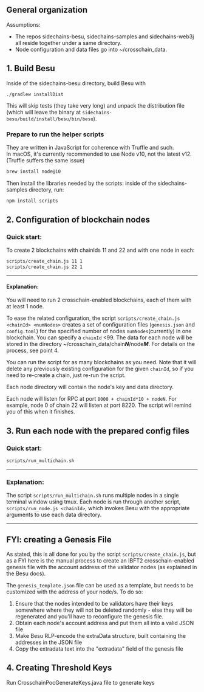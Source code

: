## General organization

Assumptions:
 - The repos sidechains-besu, sidechains-samples and sidechains-web3j all reside together under a same directory.
 - Node configuration and data files go into ~/crosschain_data.

## 1. Build Besu 

Inside of the sidechains-besu directory, build Besu with 

```
./gradlew installDist
```

This will skip tests (they take very long) and unpack the distribution file (which will leave the binary at  `sidechains-besu/build/install/besu/bin/besu`).

### Prepare to run the helper scripts

They are written in JavaScript for coherence with Truffle and such.  
In macOS, it's currently recommended to use Node v10, not the latest v12. (Truffle suffers the same issue)
```bash
brew install node@10
``` 

Then install the libraries needed by the scripts: inside of the sidechains-samples directory, run:
```bash
npm install scripts
```

## 2. Configuration of blockchain nodes

### Quick start: 
To create 2 blockchains with chainIds 11 and 22 and with one node in each:
```bash
scripts/create_chain.js 11 1 
scripts/create_chain.js 22 1
```
 ----------------
#### Explanation:
 
You will need to run 2 crosschain-enabled blockchains, each of them with at least 1 node.

To ease the related configuration, the script `scripts/create_chain.js <chainId> <numNodes>` creates a set of configuration files (`genesis.json` and `config.toml`) for the specified number of nodes `numNodes`(currently) in one blockchain. You can specify a `chainId` <99. The data for each node will be stored in the directory ~/crosschain_data/chain***N***/node***M***.  For details on the process, see point 4.

You can run the script for as many blockchains as you need. Note that it will delete any previously existing configuration for the given `chainId`, so if you need to re-create a chain, just re-run the script.

Each node directory will contain the node's key and data directory.

Each node will listen for RPC at port `8000 + chainId*10 + nodeN`. For example, node 0 of chain 22 will listen at port 8220. The script will remind you of this when it finishes.



## 3. Run each node with the prepared config files

### Quick start: 

```bash
scripts/run_multichain.sh
```
--------------------
### Explanation:
The script `scripts/run_multichain.sh` runs multiple nodes in a single terminal window using tmux. 
Each node is run through another script, `scripts/run_node.js <chainId>`, which invokes Besu with the appropriate arguments to use each data directory. 


------------  

## FYI: creating a Genesis File

As stated, this is all done for you by the script `scripts/create_chain.js`, but as a FYI here is the manual process to create an IBFT2 crosschain-enabled genesis file with the account address of the validator nodes (as explained in the Besu docs).

The `genesis_template.json` file can be used as a template, but needs to be customized with the address of your node/s. To do so:
1. Ensure that the nodes intended to be validators have their keys somewhere where they will not be deleted randomly - else they will be regenerated and you'll have to reconfigure the genesis file. 
2. Obtain each node's account address and put them all into a valid JSON file
3. Make Besu RLP-encode the extraData structure, built containing the addresses in the JSON file
3. Copy the extradata text into the "extradata" field of the genesis file

## 4. Creating Threshold Keys

Run CrosschainPocGenerateKeys.java file to generate keys


